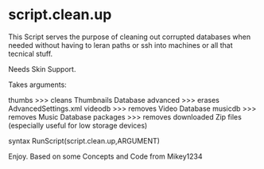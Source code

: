 script.clean.up
===============

This Script serves the purpose of cleaning out corrupted databases when needed without having to leran paths or ssh into machines or all that tecnical stuff.

Needs Skin Support.

Takes arguments:

thumbs >>> cleans Thumbnails Database
advanced >>> erases AdvancedSettings.xml
videodb >>> removes Video Database
musicdb >>> removes Music Database
packages >>> removes downloaded Zip files (especially useful for low storage devices)

syntax
RunScript(script.clean.up,ARGUMENT)

Enjoy.
Based on some Concepts and Code from Mikey1234
